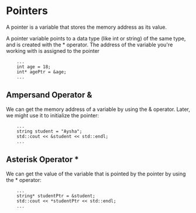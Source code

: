 # Pointers
A pointer is a variable that stores the memory address as its value.

A pointer variable points to a data type (like int or string) of the same type, and is created with the * operator. The address of the variable you're working with is assigned to the pointer
```
    ...
    int age = 18;
    int* agePtr = &age;
    ...
```

## Ampersand Operator &
We can get the memory address of a variable by using the & operator. Later, we might use it to initialize the pointer:
```
    ...
    string student = "Aysha";
    std::cout << &student << std::endl;
    ...
```

## Asterisk Operator *
We can get the value of the variable that is pointed by the pointer by using the * operator:
```
    ...
    string* studentPtr = &student;
    std::cout << *studentPtr << std::endl;
    ...
```